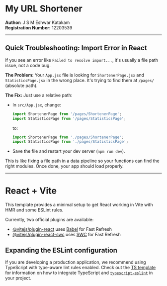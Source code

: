 # My URL Shortener

**Author:** J S M Eshwar Katakam  
**Registration Number:** 12203539

---

## Quick Troubleshooting: Import Error in React

If you see an error like `Failed to resolve import...`, it's usually a file path issue, not a code bug.

**The Problem:**
Your `App.jsx` file is looking for `ShortenerPage.jsx` and `StatisticsPage.jsx` in the wrong place. It's trying to find them at `/pages/` (absolute path).

**The Fix:**
Just use a relative path:

- In `src/App.jsx`, change:
  ```js
  import ShortenerPage from '/pages/ShortenerPage';
  import StatisticsPage from '/pages/StatisticsPage';
  ```
  to:
  ```js
  import ShortenerPage from './pages/ShortenerPage';
  import StatisticsPage from './pages/StatisticsPage';
  ```
- Save the file and restart your dev server (`npm run dev`).

This is like fixing a file path in a data pipeline so your functions can find the right modules. Once done, your app should load properly.

---

# React + Vite

This template provides a minimal setup to get React working in Vite with HMR and some ESLint rules.

Currently, two official plugins are available:

- [@vitejs/plugin-react](https://github.com/vitejs/vite-plugin-react/blob/main/packages/plugin-react) uses [Babel](https://babeljs.io/) for Fast Refresh
- [@vitejs/plugin-react-swc](https://github.com/vitejs/vite-plugin-react/blob/main/packages/plugin-react-swc) uses [SWC](https://swc.rs/) for Fast Refresh

## Expanding the ESLint configuration

If you are developing a production application, we recommend using TypeScript with type-aware lint rules enabled. Check out the [TS template](https://github.com/vitejs/vite/tree/main/packages/create-vite/template-react-ts) for information on how to integrate TypeScript and [`typescript-eslint`](https://typescript-eslint.io) in your project.
